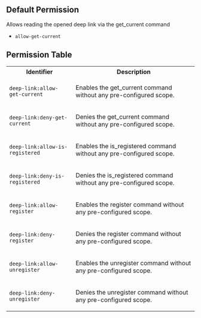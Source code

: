 ## Default Permission

Allows reading the opened deep link via the get_current command

- `allow-get-current`

## Permission Table

<table>
<tr>
<th>Identifier</th>
<th>Description</th>
</tr>


<tr>
<td>

`deep-link:allow-get-current`

</td>
<td>

Enables the get_current command without any pre-configured scope.

</td>
</tr>

<tr>
<td>

`deep-link:deny-get-current`

</td>
<td>

Denies the get_current command without any pre-configured scope.

</td>
</tr>

<tr>
<td>

`deep-link:allow-is-registered`

</td>
<td>

Enables the is_registered command without any pre-configured scope.

</td>
</tr>

<tr>
<td>

`deep-link:deny-is-registered`

</td>
<td>

Denies the is_registered command without any pre-configured scope.

</td>
</tr>

<tr>
<td>

`deep-link:allow-register`

</td>
<td>

Enables the register command without any pre-configured scope.

</td>
</tr>

<tr>
<td>

`deep-link:deny-register`

</td>
<td>

Denies the register command without any pre-configured scope.

</td>
</tr>

<tr>
<td>

`deep-link:allow-unregister`

</td>
<td>

Enables the unregister command without any pre-configured scope.

</td>
</tr>

<tr>
<td>

`deep-link:deny-unregister`

</td>
<td>

Denies the unregister command without any pre-configured scope.

</td>
</tr>
</table>
